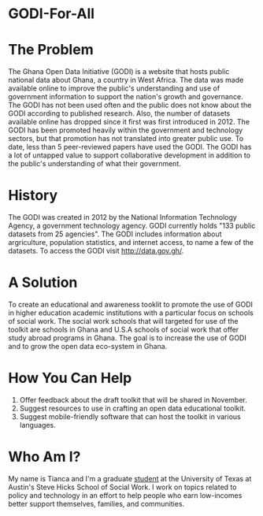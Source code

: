 # GODI-For-All

# The Problem
The Ghana Open Data Initiative (GODI) is a website that hosts public national data about Ghana, a country in West Africa. The data was made available online to improve the public's understanding and use of government information to support the nation's growth and governance. The GODI has not been used often and the public does not know about the GODI according to published research. Also, the number of datasets available online has dropped since it first was first introduced in 2012. The GODI has been promoted heavily within the government and technology sectors, but that promotion has not translated into greater public use. To date, less than 5 peer-reviewed papers have used the GODI. The GODI has a lot of untapped value to support collaborative development in addition to the public's understanding of what their government. 


# History
The GODI was created in 2012 by the National Information Technology Agency, a government technology agency. GODI currently holds "133 public datasets from 25 agencies". The GODI includes information about argriculture, population statistics, and internet access, to name a few of the datasets. To access the GODI visit http://data.gov.gh/. 


# A Solution
To create an educational and awareness tooklit to promote the use of GODI in higher education academic institutions with a particular focus on schools of social work. The social work schools that will targeted for use of the toolkit are schools in Ghana and U.S.A schools of social work that offer study abroad programs in Ghana. The goal is to increase the use of GODI and to grow the open data eco-system in Ghana.  

# How You Can Help
1. Offer feedback about the draft toolkit that will be shared in November.
2. Suggest resources to use in crafting an open data educational toolkit.
3. Suggest mobile-friendly software that can host the toolkit in various languages.

# Who Am I?

My name is Tianca and I'm a graduate <a href="https://socialwork.utexas.edu/directory/crocker_tianca/">student</a> at the University of Texas at Austin's Steve Hicks School of Social Work. I work on topics related to policy and technology in an effort to help people who earn low-incomes better support themselves, families, and communities. 
